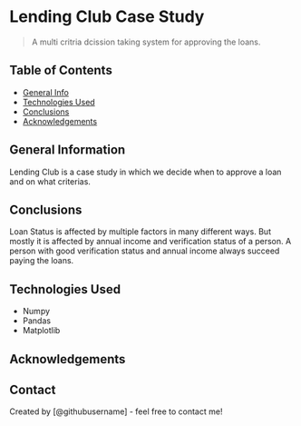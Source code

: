# Lending Club Case Study
> A multi critria dcission taking system for approving the loans.


## Table of Contents
* [General Info](#general-information)
* [Technologies Used](#technologies-used)
* [Conclusions](#conclusions)
* [Acknowledgements](#acknowledgements)

<!-- You can include any other section that is pertinent to your problem -->

## General Information
Lending Club is a case study in which we decide when to approve a loan and on what criterias.

<!-- You don't have to answer all the questions - just the ones relevant to your project. -->

## Conclusions
Loan Status is affected by multiple factors in many different ways.
But mostly it is affected by annual income and verification status of a person.
A person with good verification status and annual income always succeed paying the loans.

<!-- You don't have to answer all the questions - just the ones relevant to your project. -->


## Technologies Used
- Numpy
- Pandas
- Matplotlib

<!-- As the libraries versions keep on changing, it is recommended to mention the version of library used in this project -->

## Acknowledgements



## Contact
Created by [@githubusername] - feel free to contact me!


<!-- Optional -->
<!-- ## License -->
<!-- This project is open source and available under the [... License](). -->

<!-- You don't have to include all sections - just the one's relevant to your project -->
